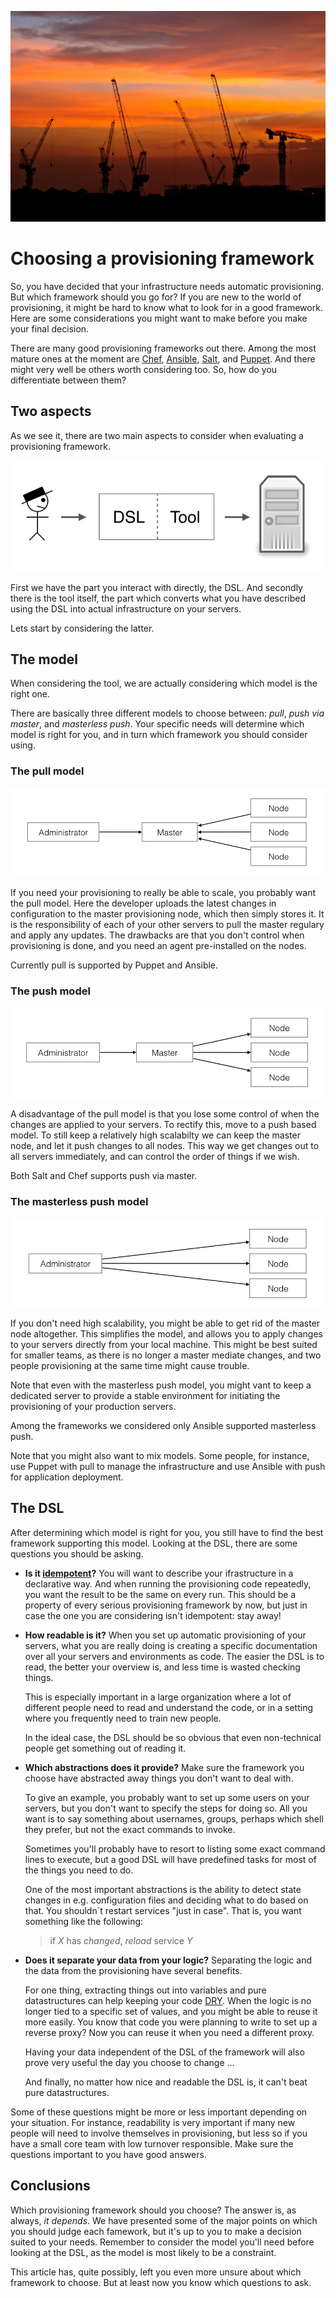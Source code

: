 ![Cover image: construction cranes in sunset](choosing/cranes.jpg)

# Choosing a provisioning framework

So, you have decided that your infrastructure needs automatic provisioning. But which framework should you go for? If you are new to the world of provisioning, it might be hard to know what to look for in a good framework. Here are some considerations you might want to make before you make your final decision.

There are many good provisioning frameworks out there. Among the most mature ones at the moment are [Chef](https://www.chef.io/chef), [Ansible](http://www.ansible.com), [Salt](http://docs.saltstack.com/en/latest/), and [Puppet](http://puppetlabs.com). And there might very well be others worth considering too. So, how do you differentiate between them?

## Two aspects

As we see it, there are two main aspects to consider when evaluating a provisioning framework. 

![Two aspescts of a framework](choosing/aspects.jpg)

First we have the part you interact with directly, the DSL. And secondly there is the tool itself, the part which converts what you have described using the DSL into actual infrastructure on your servers.

Lets start by considering the latter.

## The model

When considering the tool, we are actually considering which model is the right one.

There are basically three different models to choose between: *pull*, *push via master*, and *masterless push*. Your specific needs will determine which model is right for you, and in turn which framework you should consider using.

### The pull model

![Diagram of pull model](choosing/models/pull.jpg)

If you need your provisioning to really be able to scale, you probably want the pull model. Here the developer uploads the latest changes in configuration to the master provisioning node, which then simply stores it. It is the responsibility of each of your other servers to pull the master regulary and apply any updates. The drawbacks are that you don't control when provisioning is done, and you need an agent pre-installed on the nodes.

Currently pull is supported by Puppet and Ansible.


### The push model

![Diagram of push model](choosing/models/push-via-master.jpg)

A disadvantage of the pull model is that you lose some control of when the changes are applied to your servers. To rectify this, move to a push based model. To still keep a relatively high scalabilty we can keep the master node, and let it push changes to all nodes. This way we get changes out to all servers immediately, and can control the order of things if we wish.

Both Salt and Chef supports push via master.


### The masterless push model

![Diagram of masterless push model](choosing/models/masterless-push.jpg)

If you don't need high scalability, you might be able to get rid of the master node altogether. This simplifies the model, and allows you to apply changes to your servers directly from your local machine. This might be best suited for smaller teams, as there is no longer a master mediate changes, and two people provisioning at the same time might cause trouble.

Note that even with the masterless push model, you might vant to keep a dedicated server to provide a stable environment for initiating the provisioning of your production servers.

Among the frameworks we considered only Ansible supported masterless push.


Note that you might also want to mix models. Some people, for instance, use Puppet with pull to manage the infrastructure and use Ansible with push for application deployment.

## The DSL

After determining which model is right for you, you still have to find the best framework supporting this model. Looking at the DSL, there are some questions you should be asking.

- **Is it [idempotent](https://en.wikipedia.org/wiki/Idempotence)?**
 	You will want to describe your ifrastructure in a declarative way. And when running the provisioning code repeatedly, you want the result to be the same on every run. This should be a property of every serious provisioning framework by now, but just in case the one you are considering isn't idempotent: stay away!

- **How readable is it?**
	When you set up automatic provisioning of your servers, what you are really doing is creating a specific documentation over all your servers and environments as code. The easier the DSL is to read, the better your overview is, and less time is wasted checking things.

    This is especially important in a large organization where a lot of different people need to read and understand the code, or in a setting where you frequently need to train new people.

    In the ideal case, the DSL should be so obvious that even non-technical people get something out of reading it.

- **Which abstractions does it provide?**
	Make sure the framework you choose have abstracted away things you don't want to deal with.

	To give an example, you probably want to set up some users on your servers, but you don't want to specify the steps for doing so. All you want is to say something about usernames, groups, perhaps which shell they prefer, but not the exact commands to invoke.

	Sometimes you'll probably have to resort to listing some exact command lines to execute, but a good DSL will have predefined tasks for most of the things you need to do.

	One of the most important abstractions is the ability to detect state changes in e.g. configuration files and deciding what to do based on that. You shouldn´t restart services "just in case". That is, you want something like the following:

	> if _X_ has _changed_, _reload_ service _Y_

- **Does it separate your data from your logic?**
	Separating the logic and the data from the provisioning have several benefits. 

	For one thing, extracting things out into variables and pure datastructures can help keeping your code [DRY](https://en.wikipedia.org/wiki/Don't_repeat_yourself). When the logic is no longer tied to a specific set of values, and you might be able to reuse it more easily. You know that code you were planning to write to set up a reverse proxy? Now you can reuse it when you need a different proxy.

	Having your data independent of the DSL of the framework will also prove very useful the day you choose to change ...

	And finally, no matter how nice and readable the DSL is, it can't beat pure datastructures. 


Some of these questions might be more or less important depending on your situation. For instance, readability is very important if many new people will need to involve themselves in provisioning, but less so if you have a small core team with low turnover responsible. Make sure the questions  important to you have good answers.

## Conclusions

Which provisioning framework should you choose? The answer is, as always, *it depends*. We have presented some of the major points on which you should judge each famework, but it's up to you to make a decision suited to your needs. Remember to consider the model you'll need before looking at the DSL, as the model is most likely to be a constraint.

This article has, quite possibly, left you even more unsure about which framework to choose. But at least now you know which questions to ask.

